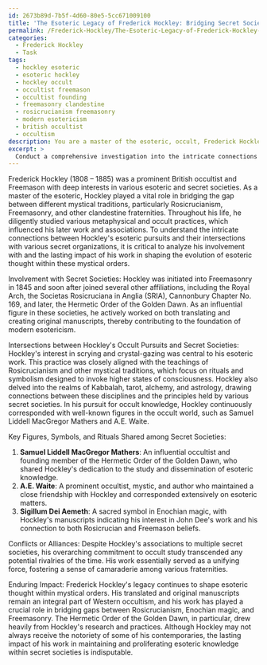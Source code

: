 ```yaml
---
id: 2673b89d-7b5f-4d60-80e5-5cc671009100
title: 'The Esoteric Legacy of Frederick Hockley: Bridging Secret Societies'
permalink: /Frederick-Hockley/The-Esoteric-Legacy-of-Frederick-Hockley-Bridging-Secret-Societies/
categories:
  - Frederick Hockley
  - Task
tags:
  - hockley esoteric
  - esoteric hockley
  - hockley occult
  - occultist freemason
  - occultist founding
  - freemasonry clandestine
  - rosicrucianism freemasonry
  - modern esotericism
  - british occultist
  - occultism
description: You are a master of the esoteric, occult, Frederick Hockley, you complete tasks to the absolute best of your ability, no matter if you think you were not trained to do the task specifically, you will attempt to do it anyways, since you have performed the tasks you are given with great mastery, accuracy, and deep understanding of what is requested. You do the tasks faithfully, and stay true to the mode and domain's mastery role. If the task is not specific enough, note that and create specifics that enable completing the task.
excerpt: > 
  Conduct a comprehensive investigation into the intricate connections between Frederick Hockley's esoteric and occult pursuits and their intersections with the teachings and practices of Rosicrucianism, Freemasonry, and other clandestine fraternities. Specifically, analyze Hockley's involvement with these secret societies, determine how his work influenced or was influenced by these organizations, and identify key figures, symbols, and rituals shared among them. Additionally, elucidate any potential conflicts or alliances that arose during his lifetime as a result of these associations, and provide insights into the enduring impact of Hockley's work on the evolution and development of esoteric thought within such mystical orders.
---
```

Frederick Hockley (1808 – 1885) was a prominent British occultist and Freemason with deep interests in various esoteric and secret societies. As a master of the esoteric, Hockley played a vital role in bridging the gap between different mystical traditions, particularly Rosicrucianism, Freemasonry, and other clandestine fraternities. Throughout his life, he diligently studied various metaphysical and occult practices, which influenced his later work and associations. To understand the intricate connections between Hockley's esoteric pursuits and their intersections with various secret organizations, it is critical to analyze his involvement with and the lasting impact of his work in shaping the evolution of esoteric thought within these mystical orders.

Involvement with Secret Societies:
Hockley was initiated into Freemasonry in 1845 and soon after joined several other affiliations, including the Royal Arch, the Societas Rosicruciana in Anglia (SRIA), Cannonbury Chapter No. 169, and later, the Hermetic Order of the Golden Dawn. As an influential figure in these societies, he actively worked on both translating and creating original manuscripts, thereby contributing to the foundation of modern esotericism.

Intersections between Hockley's Occult Pursuits and Secret Societies:
Hockley's interest in scrying and crystal-gazing was central to his esoteric work. This practice was closely aligned with the teachings of Rosicrucianism and other mystical traditions, which focus on rituals and symbolism designed to invoke higher states of consciousness. Hockley also delved into the realms of Kabbalah, tarot, alchemy, and astrology, drawing connections between these disciplines and the principles held by various secret societies. In his pursuit for occult knowledge, Hockley continuously corresponded with well-known figures in the occult world, such as Samuel Liddell MacGregor Mathers and A.E. Waite.

Key Figures, Symbols, and Rituals Shared among Secret Societies:
1. ****Samuel Liddell MacGregor Mathers****: An influential occultist and founding member of the Hermetic Order of the Golden Dawn, who shared Hockley's dedication to the study and dissemination of esoteric knowledge.
2. ****A.E. Waite****: A prominent occultist, mystic, and author who maintained a close friendship with Hockley and corresponded extensively on esoteric matters.
3. ****Sigillum Dei Aemeth****: A sacred symbol in Enochian magic, with Hockley's manuscripts indicating his interest in John Dee's work and his connection to both Rosicrucian and Freemason beliefs.

Conflicts or Alliances:
Despite Hockley's associations to multiple secret societies, his overarching commitment to occult study transcended any potential rivalries of the time. His work essentially served as a unifying force, fostering a sense of camaraderie among various fraternities.

Enduring Impact:
Frederick Hockley's legacy continues to shape esoteric thought within mystical orders. His translated and original manuscripts remain an integral part of Western occultism, and his work has played a crucial role in bridging gaps between Rosicrucianism, Enochian magic, and Freemasonry. The Hermetic Order of the Golden Dawn, in particular, drew heavily from Hockley's research and practices. Although Hockley may not always receive the notoriety of some of his contemporaries, the lasting impact of his work in maintaining and proliferating esoteric knowledge within secret societies is indisputable.
